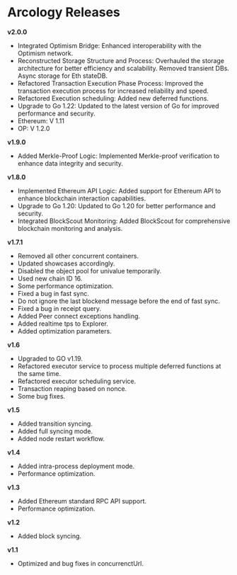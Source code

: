 # Arcology Releases

**v2.0.0**
- Integrated Optimism Bridge: Enhanced interoperability with the Optimism network.
- Reconstructed Storage Structure and Process: Overhauled the storage architecture for better efficiency and scalability. Removed transient DBs. Async storage for Eth stateDB. 
- Refactored Transaction Execution Phase Process: Improved the transaction execution process for increased reliability and speed.
- Refactored Execution scheduling: Added new deferred functions.
- Upgrade to Go 1.22: Updated to the latest version of Go for improved performance and security.
- Ethereum: V 1.11
- OP: V 1.2.0

**v1.9.0**
- Added Merkle-Proof Logic: Implemented Merkle-proof verification to enhance data integrity and security.

**v1.8.0**
- Implemented Ethereum API Logic: Added support for Ethereum API to enhance blockchain interaction capabilities.
- Upgrade to Go 1.20: Updated to Go 1.20 for better performance and security.
- Integrated BlockScout Monitoring: Added BlockScout for comprehensive blockchain monitoring and analysis.


**v1.7.1**
- Removed all other concurrent containers.
- Updated showcases accordingly.
- Disabled the object pool for univalue temporarily.
- Used new chain ID 16.
- Some performance optimization.
- Fixed a bug in fast sync.
- Do not ignore the last blockend message before the end of fast sync.
- Fixed a bug in receipt query.
- Added Peer connect exceptions handling.
- Added realtime tps to Explorer.
- Added optimization parameters.

**v1.6**
- Upgraded to GO v1.19.
- Refactored executor service to process multiple deferred functions at the same time.
- Refactored executor scheduling service.
- Transaction reaping based on nonce.  
- Some bug fixes.

**v1.5**
- Added transition syncing.
- Added full syncing mode.
- Added node restart workflow.

**v1.4**
- Added intra-process deployment mode.
- Performance optimization.

**v1.3**
- Added Ethereum standard RPC API support.
- Performance optimization.

**v1.2**
- Added block syncing.

**v1.1**
- Optimized and bug fixes in concurrenctUrl.
